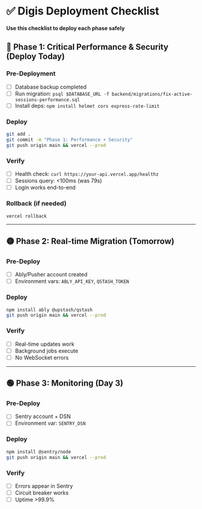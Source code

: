 # ✅ Digis Deployment Checklist

**Use this checklist to deploy each phase safely**

## 🔴 **Phase 1: Critical Performance & Security** (Deploy Today)

### Pre-Deployment
- [ ] Database backup completed
- [ ] Run migration: `psql $DATABASE_URL -f backend/migrations/fix-active-sessions-performance.sql`
- [ ] Install deps: `npm install helmet cors express-rate-limit`

### Deploy
```bash
git add .
git commit -m "Phase 1: Performance + Security"
git push origin main && vercel --prod
```

### Verify
- [ ] Health check: `curl https://your-api.vercel.app/healthz`
- [ ] Sessions query: <100ms (was 79s)
- [ ] Login works end-to-end

### Rollback (if needed)
```bash
vercel rollback
```

---

## 🟡 **Phase 2: Real-time Migration** (Tomorrow)

### Pre-Deploy
- [ ] Ably/Pusher account created
- [ ] Environment vars: `ABLY_API_KEY`, `QSTASH_TOKEN`

### Deploy
```bash
npm install ably @upstash/qstash
git push origin main && vercel --prod
```

### Verify
- [ ] Real-time updates work
- [ ] Background jobs execute
- [ ] No WebSocket errors

---

## 🟢 **Phase 3: Monitoring** (Day 3)

### Pre-Deploy
- [ ] Sentry account + DSN
- [ ] Environment var: `SENTRY_DSN`

### Deploy
```bash
npm install @sentry/node
git push origin main && vercel --prod
```

### Verify
- [ ] Errors appear in Sentry
- [ ] Circuit breaker works
- [ ] Uptime >99.9%
